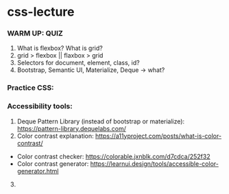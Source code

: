 # css-lecture

### WARM UP: QUIZ
1. What is flexbox? What is grid?
2. grid > flexbox || flaxbox > grid
3. Selectors for document, element, class, id?
4. Bootstrap, Semantic UI, Materialize, Deque -> what?



### Practice CSS:

### Accessibility tools:
1. Deque Pattern Library (instead of bootstrap or materialize): <https://pattern-library.dequelabs.com/>
2. Color contrast explanation: <https://a11yproject.com/posts/what-is-color-contrast/>
  * Color contrast checker: <https://colorable.jxnblk.com/d7cdca/252f32>
  * Color contrast generator: <https://learnui.design/tools/accessible-color-generator.html>
3.
